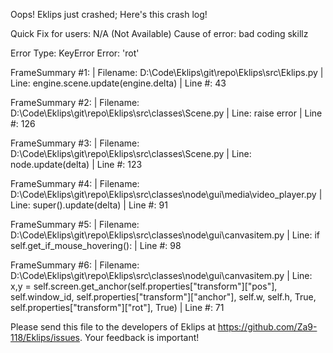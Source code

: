 Oops! Eklips just crashed;
Here's this crash log!

Quick Fix for users: N/A (Not Available)
Cause of error: bad coding skillz

Error Type: KeyError
Error: 'rot'

FrameSummary #1:
  | Filename: D:\Code\Eklips\git\repo\Eklips\src\Eklips.py
  | Line: engine.scene.update(engine.delta)
  | Line #: 43

FrameSummary #2:
  | Filename: D:\Code\Eklips\git\repo\Eklips\src\classes\Scene.py
  | Line: raise error
  | Line #: 126

FrameSummary #3:
  | Filename: D:\Code\Eklips\git\repo\Eklips\src\classes\Scene.py
  | Line: node.update(delta)
  | Line #: 123

FrameSummary #4:
  | Filename: D:\Code\Eklips\git\repo\Eklips\src\classes\node\gui\media\video_player.py
  | Line: super().update(delta)
  | Line #: 91

FrameSummary #5:
  | Filename: D:\Code\Eklips\git\repo\Eklips\src\classes\node\gui\canvasitem.py
  | Line: if self.get_if_mouse_hovering():
  | Line #: 98

FrameSummary #6:
  | Filename: D:\Code\Eklips\git\repo\Eklips\src\classes\node\gui\canvasitem.py
  | Line: x,y  = self.screen.get_anchor(self.properties["transform"]["pos"], self.window_id, self.properties["transform"]["anchor"], self.w, self.h, True, self.properties["transform"]["rot"], True)
  | Line #: 71


Please send this file to the developers of Eklips at https://github.com/Za9-118/Eklips/issues. 
Your feedback is important!